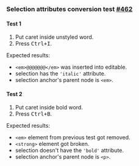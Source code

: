 ### Selection attributes conversion test [#462](https://github.com/ckeditor/ckeditor5-engine/issues/462)

#### Test 1

1. Put caret inside unstyled word.
2. Press <kbd>Ctrl+I</kbd>.

Expected results:

* `<em>@@@@@@@</em>` was inserted into editable.
* selection has the `'italic'` attribute.
* selection anchor's parent node is `<em>`.

#### Test 2

1. Put caret inside bold word.
2. Press <kbd>Ctrl+B</kbd>.

Expected results:

* `<em>` element from previous test got removed.
* `<strong>` element got broken.
* selection doesn't have the `'bold'` attribute.
* selection anchor's parent node is `<p>`.
